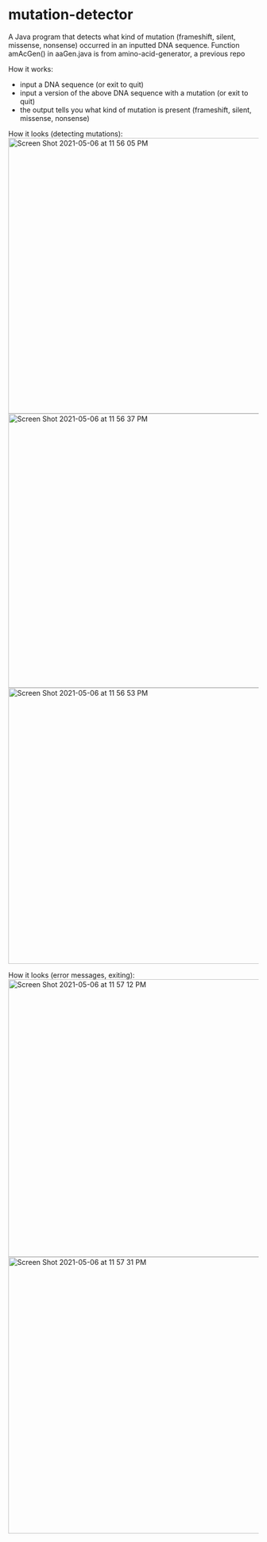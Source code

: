 # mutation-detector
A Java program that detects what kind of mutation (frameshift, silent, missense, nonsense) occurred in an inputted DNA sequence. Function amAcGen() in aaGen.java is from amino-acid-generator, a previous repo

How it works:
- input a DNA sequence (or exit to quit)
- input a version of the above DNA sequence with a mutation (or exit to quit)
- the output tells you what kind of mutation is present (frameshift, silent, missense, nonsense)

How it looks (detecting mutations):
<img width="554" alt="Screen Shot 2021-05-06 at 11 56 05 PM" src="https://user-images.githubusercontent.com/83249290/117395889-e4c7f780-aec6-11eb-831c-840c104d2518.png">
<img width="551" alt="Screen Shot 2021-05-06 at 11 56 37 PM" src="https://user-images.githubusercontent.com/83249290/117395893-e72a5180-aec6-11eb-9798-c95655b7f988.png">
<img width="555" alt="Screen Shot 2021-05-06 at 11 56 53 PM" src="https://user-images.githubusercontent.com/83249290/117395915-f01b2300-aec6-11eb-9ec8-4f18d045d1b7.png">

How it looks (error messages, exiting):
<img width="558" alt="Screen Shot 2021-05-06 at 11 57 12 PM" src="https://user-images.githubusercontent.com/83249290/117395961-0a550100-aec7-11eb-9662-64caf13625a9.png">
<img width="556" alt="Screen Shot 2021-05-06 at 11 57 31 PM" src="https://user-images.githubusercontent.com/83249290/117395992-1476ff80-aec7-11eb-8956-a760e9d419ad.png">

